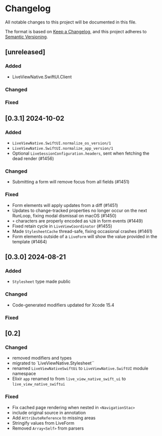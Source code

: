 # Changelog

All notable changes to this project will be documented in this file.

The format is based on [Keep a Changelog](https://keepachangelog.com/en/1.1.0/),
and this project adheres to [Semantic Versioning](https://semver.org/spec/v2.0.0.html).

## [unreleased]

### Added

- LiveViewNative.SwiftUI.Client

### Changed

### Fixed

## [0.3.1] 2024-10-02

### Added
- `LiveViewNative.SwiftUI.normalize_os_version/1`
- `LiveViewNative.SwiftUI.normalize_app_version/1`
- Optional `LiveSessionConfiguration.headers`, sent when fetching the dead render (#1456)

### Changed
- Submitting a form will remove focus from all fields (#1451)

### Fixed
- Form elements will apply updates from a diff (#1451)
- Updates to change-tracked properties no longer occur on the next RunLoop, fixing modal dismissal on macOS (#1450)
- `+` characters are properly encoded as `%2B` in form events (#1449)
- Fixed retain cycle in `LiveViewCoordinator` (#1455)
- Made `StylesheetCache` thread-safe, fixing occasional crashes (#1461)
- Form elements outside of a `LiveForm` will show the value provided in the template (#1464)

## [0.3.0] 2024-08-21

### Added
- `Stylesheet` type made public

### Changed
- Code-generated modifiers updated for Xcode 15.4

### Fixed

## [0.2]

### Changed

* removed modifiers and types
* migrated to `LiveViewNative.Stylesheet``
* renamed `LiveViewNativeSwiftUi` to `LiveViewNative.SwiftUI` module namespace
* Elixir `app` renamed to from `live_view_native_swift_ui` to `live_view_native_swiftui`

### Fixed

* Fix cached page rendering when nested in `<NavigationStac>`
* include original source in annotation
* Add `AttributeReference` to missing areas
* Stringify values from LiveForm
* Removed `Array<Self>` from parsers
